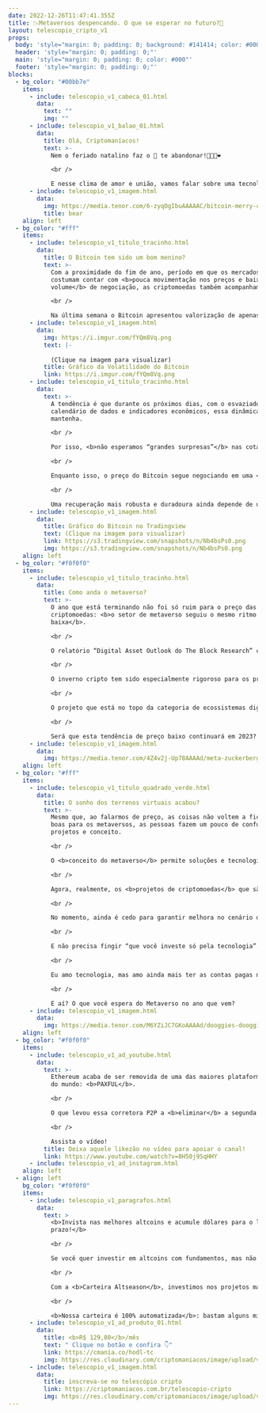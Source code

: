 ```yaml
---
date: 2022-12-26T11:47:41.355Z
title: 📉Metaversos despencando. O que se esperar no futuro?🔮
layout: telescopio_cripto_v1
props:
  body: 'style="margin: 0; padding: 0; background: #141414; color: #000"'
  header: 'style="margin: 0; padding: 0;"'
  main: 'style="margin: 0; padding: 0; color: #000"'
  footer: 'style="margin: 0; padding: 0;"'
blocks:
  - bg_color: "#00bb7e"
    items:
      - include: telescopio_v1_cabeca_01.html
        data:
          text: ""
          img: ""
      - include: telescopio_v1_balao_01.html
        data:
          title: Olá, Criptomaníacos!
          text: >-
            Nem o feriado natalino faz o 🔭 te abandonar!🧑‍🎄🎄❤️

            <br />

            E nesse clima de amor e união, vamos falar sobre uma tecnologia que promete aproximar as pessoas de forma única e digital: o <b>metaverso</b>!
      - include: telescopio_v1_imagem.html
        data:
          img: https://media.tenor.com/6-zyqOgIbuAAAAAC/bitcoin-merry-christmas.gif
          title: bear
    align: left
  - bg_color: "#fff"
    items:
      - include: telescopio_v1_titulo_tracinho.html
        data:
          title: O Bitcoin tem sido um bom menino?
          text: >-
            Com a proximidade do fim de ano, período em que os mercados globais
            costumam contar com <b>pouca movimentação nos preços e baixo
            volume</b> de negociação, as criptomoedas também acompanham.

            <br />

            Na última semana o Bitcoin apresentou valorização de apenas <b>+0,56%</b> e viu sua volatilidade cair para o <b>menor patamar da história</b>:
      - include: telescopio_v1_imagem.html
        data:
          img: https://i.imgur.com/fYQm8Vq.png
          text: |-
            
            (Clique na imagem para visualizar)
          title: Gráfico da Volatilidade do Bitcoin
          link: https://i.imgur.com/fYQm8Vq.png
      - include: telescopio_v1_titulo_tracinho.html
        data:
          text: >-
            A tendência é que durante os próximos dias, com o esvaziado
            calendário de dados e indicadores econômicos, essa dinâmica se
            mantenha.

            <br />

            Por isso, <b>não esperamos “grandes surpresas”</b> nas cotações nessa reta final de 2022.

            <br />

            Enquanto isso, o preço do Bitcoin segue negociando em uma <b>tendência de baixa</b>, apresentando topos e fundos mais baixos que os anteriores após retestar o importante nível de resistência em <b>US$18.000</b> e voltar a cair.

            <br />

            Uma recuperação mais robusta e duradoura ainda depende de uma melhora do cenário macroeconômico e da superação dessa resistência, que vai marcada pelo retângulo em nosso gráfico:
      - include: telescopio_v1_imagem.html
        data:
          title: Gráfico do Bitcoin no Tradingview
          text: (Clique na imagem para visualizar)
          link: https://s3.tradingview.com/snapshots/n/Nb4bsPs0.png
          img: https://s3.tradingview.com/snapshots/n/Nb4bsPs0.png
    align: left
  - bg_color: "#f0f0f0"
    items:
      - include: telescopio_v1_titulo_tracinho.html
        data:
          title: Como anda o metaverso?
          text: >-
            O ano que está terminando não foi só ruim para o preço das
            criptomoedas: <b>o setor de metaverso seguiu o mesmo ritmo de
            baixa</b>. 

            <br />

            O relatório “Digital Asset Outlook do The Block Research” concluiu que os volumes mensais de negociação caíram <b>96%</b> desde janeiro, com uma queda expressiva no número de usuários e na capitalização total dos mundos virtuais.

            <br />

            O inverno cripto tem sido especialmente rigoroso para os projetos nativos do “metaverso”. Se em janeiro esse setor movimentou <b>US$ 49 milhões</b>, agora no final do ano o número caiu drasticamente para <b>US$ 2 milhões</b>.

            <br />

            O projeto que está no topo da categoria de ecossistemas digitais é o <b>The Sandbox</b>, que além de ter o maior número de volume de vendas do setor, também tem o maior número de usuários únicos, com <b>17.019 pessoas</b>. O segundo lugar fica com a <b>Decentraland</b>, com <b>6.529 usuários</b>. 

            <br />

            Será que esta tendência de preço baixo continuará em 2023? Só o tempo dirá… Mas você pode se preparar e se posicionar para a possibilidade de um novo aumento de adoção.
      - include: telescopio_v1_imagem.html
        data:
          img: https://media.tenor.com/4Z4v2j-Up78AAAAd/meta-zuckerberg.gif
    align: left
  - bg_color: "#fff"
    items:
      - include: telescopio_v1_titulo_quadrado_verde.html
        data:
          title: O sonho dos terrenos virtuais acabou?
          text: >-
            Mesmo que, ao falarmos de preço, as coisas não voltem a ficar tão
            boas para os metaversos, as pessoas fazem um pouco de confusão entre
            projetos e conceito.

            <br />

            O <b>conceito do metaverso</b> permite soluções e tecnologias em que os usuários explorem, interajam e criem conteúdo dentro de um mesmo ambiente virtual. E isso não saiu de moda. Pelo contrário, existem várias aplicações sendo desenvolvidas para casos de uso em <b>medicina, entretenimento, negócios</b> e muito mais…

            <br />

            Agora, realmente, os <b>projetos de criptomoedas</b> que são criados com o apelo do metaverso dependem das fases de <b>hype</b> da tecnologia. Por estarmos num mercado que é em grande parte <b>especulativo</b>, a frequência com que um assunto sai nas mídias e cria alvoroço nas redes sociais acaba influenciando nos preços.

            <br />

            No momento, ainda é cedo para garantir melhora no cenário dos projetos cripto em 2023. Mas o ponto é que você deve se <b>importar mais com o conceito e a tecnologia do que projetos</b>.

            <br />

            E não precisa fingir “que você investe só pela tecnologia”. <b>Mas use os momentos de baixa para se preparar melhor e conhecer os fundamentos do que parece interessante</b>. 

            <br />

            Eu amo tecnologia, mas amo ainda mais ter as contas pagas no final do mês. Assim, quando o mercado está desaquecido eu estudo bastante para estar no grupo dos primeiros a identificar uma boa oportunidade ou uma virada de tendência.

            <br />

            E aí? O que você espera do Metaverso no ano que vem?
      - include: telescopio_v1_imagem.html
        data:
          img: https://media.tenor.com/M6YZiJC7GKoAAAAd/dooggies-dooggiesnft.gif
    align: left
  - bg_color: "#f0f0f0"
    items:
      - include: telescopio_v1_ad_youtube.html
        data:
          text: >-
            Ethereum acaba de ser removida de uma das maiores plataformas cripto
            do mundo: <b>PAXFUL</b>. 

            <br />

            O que levou essa corretora P2P a <b>eliminar</b> a segunda maior criptomoeda do mundo?

            <br />

            Assista o vídeo!
          title: Deixa aquele likezão no vídeo para apoiar o canal!
          link: https://www.youtube.com/watch?v=8H50j9SqHHY
      - include: telescopio_v1_ad_instagram.html
    align: left
  - align: left
    bg_color: "#f0f0f0"
    items:
      - include: telescopio_v1_paragrafos.html
        data:
          text: >
            <b>Invista nas melhores altcoins e acumule dólares para o longo
            prazo!</b>

            <br />

            Se você quer investir em altcoins com fundamentos, mas não sabe como avaliar os projetos e não consegue acertar os preços de entrada, temos a solução pra você.

            <br />

            Com a <b>Carteira Altseason</b>, investimos nos projetos mais promissores para o longo prazo, como Ethereum, Aave, Polygon e outros, aproveitando os melhores preços!

            <br />

            <b>Nossa carteira é 100% automatizada</b>: bastam alguns minutos para configurá-la e deixá-la rebalancear os seus ativos — não temos acesso aos seus fundos, podemos apenas rebalancear o seu portfólio.
      - include: telescopio_v1_ad_produto_01.html
        data:
          title: <b>R$ 129,00</b>/mês
          text: " Clique no botão e confira 👇"
          link: https://cmania.co/hodl-tc
          img: https://res.cloudinary.com/criptomaniacos/image/upload/v1661372975/telescopio/produtos/logo_carteira_hodl_mhzjq6.png
      - include: telescopio_v1_imagem.html
        data:
          title: inscreva-se no telescópio cripto
          link: https://criptomaniacos.com.br/telescopio-cripto
          img: https://res.cloudinary.com/criptomaniacos/image/upload/v1662133224/telescopio/inscreva-se-telescopio.png
---
```

